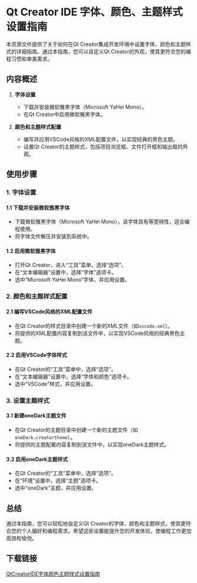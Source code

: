 # Qt Creator IDE 字体、颜色、主题样式设置指南

本资源文件提供了关于如何在Qt Creator集成开发环境中设置字体、颜色和主题样式的详细指南。通过本指南，您可以自定义Qt Creator的外观，使其更符合您的编程习惯和审美需求。

## 内容概述

1. **字体设置**
   - 下载并安装微软雅黑字体（Microsoft YaHei Mono）。
   - 在Qt Creator中启用微软雅黑字体。

2. **颜色和主题样式配置**
   - 编写并应用VSCode风格的XML配置文件，以实现经典的黑色主题。
   - 设置Qt Creator的主题样式，包括项目浏览框、文件打开框和输出框的外观。

## 使用步骤

### 1. 字体设置

#### 1.1 下载并安装微软雅黑字体
- 下载微软雅黑字体（Microsoft YaHei Mono），该字体具有等宽特性，适合编程使用。
- 将字体文件解压并安装到系统中。

#### 1.2 启用微软雅黑字体
- 打开Qt Creator，进入“工具”菜单，选择“选项”。
- 在“文本编辑器”设置中，选择“字体”选项卡。
- 选中“Microsoft YaHei Mono”字体，并应用设置。

### 2. 颜色和主题样式配置

#### 2.1 编写VSCode风格的XML配置文件
- 在Qt Creator的样式目录中创建一个新的XML文件（如`vscode.xml`）。
- 将提供的XML配置内容复制到该文件中，以实现VSCode风格的经典黑色主题。

#### 2.2 启用VSCode字体样式
- 在Qt Creator的“工具”菜单中，选择“选项”。
- 在“文本编辑器”设置中，选择“字体和颜色”选项卡。
- 选中“VSCode”样式，并应用设置。

### 3. 设置主题样式

#### 3.1 新建oneDark主题文件
- 在Qt Creator的主题目录中创建一个新的主题文件（如`oneDark.creatortheme`）。
- 将提供的主题配置内容复制到该文件中，以实现oneDark主题样式。

#### 3.2 启用oneDark主题样式
- 在Qt Creator的“工具”菜单中，选择“选项”。
- 在“环境”设置中，选择“主题”选项卡。
- 选中“oneDark”主题，并应用设置。

## 总结

通过本指南，您可以轻松地自定义Qt Creator的字体、颜色和主题样式，使其更符合您的个人偏好和编程需求。希望这些设置能提升您的开发体验，使编程工作更加高效和愉悦。

## 下载链接

[QtCreatorIDE字体颜色主题样式设置指南](https://pan.quark.cn/s/fa4e7eeb8a6d)